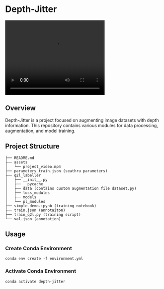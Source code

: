 # Depth-Jitter

<video width="320" height="240" controls>
  <source src="/Users/mdsazidurrahman/Depth-Jitter/assets/project_video.mp4" type="video/mp4">
  Your browser does not support the video tag.
</video>

## Overview

Depth-Jitter is a project focused on augmenting image datasets with depth information. This repository contains various modules for data processing, augmentation, and model training.

## Project Structure

```
├── README.md
├── assets
│   └── project_video.mp4
├── parameters_train.json (seathru parameters)
├── q2l_labeller
│   ├── __init__.py
│   ├── __pycache__
│   ├── data (contains custom augmentation file dataset.py)
│   ├── loss_modules
│   ├── models
│   └── pl_modules
├── simple-demo.ipynb (training notebook)
├── train.json (annotaiton)
├── train_q2l.py (training script)
└── val.json (annotation)
```
## Usage
### Create Conda Environment
```
conda env create -f environment.yml

```
### Activate Conda Environment
```
conda activate depth-jitter

```
